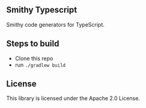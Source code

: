 ## Smithy Typescript

Smithy code generators for TypeScript.

## Steps to build

- Clone this repo
- run `./gradlew build`

## License

This library is licensed under the Apache 2.0 License.
